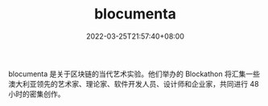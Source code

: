 ﻿---
weight: 
title: "blocumenta"
description: "blocumenta 是关于区块链的当代艺术实验"
date: 2022-03-25T21:57:40+08:00
lastmod: 2022-03-25T16:45:40+08:00
draft: false
authors: ["Metabd"]
featuredImage: "blocumenta.jpg"
link: ""
tags: ["元宇宙社区","blocumenta"]
categories: ["navigation"]
navigation: ["元宇宙社区"]
lightgallery: true
toc: true
pinned: false
recommend: false
recommend1: false
---
blocumenta 是关于区块链的当代艺术实验。他们举办的 Blockathon 将汇集一些澳大利亚领先的艺术家、理论家、软件开发人员、设计师和企业家，共同进行 48 小时的密集创作。
